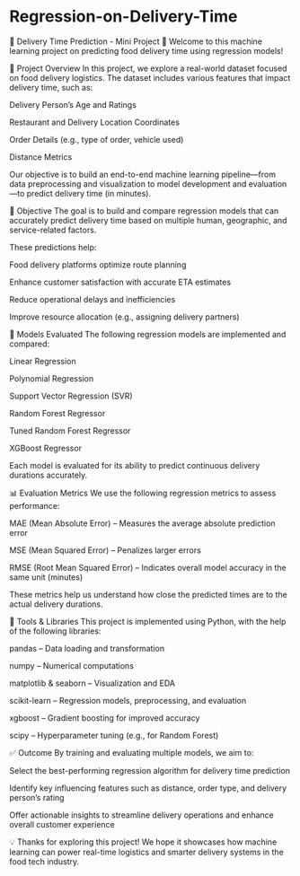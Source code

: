 # Regression-on-Delivery-Time
🚚 Delivery Time Prediction - Mini Project
👋 Welcome to this machine learning project on predicting food delivery time using regression models!

📝 Project Overview
In this project, we explore a real-world dataset focused on food delivery logistics. The dataset includes various features that impact delivery time, such as:

Delivery Person’s Age and Ratings

Restaurant and Delivery Location Coordinates

Order Details (e.g., type of order, vehicle used)

Distance Metrics

Our objective is to build an end-to-end machine learning pipeline—from data preprocessing and visualization to model development and evaluation—to predict delivery time (in minutes).

🎯 Objective
The goal is to build and compare regression models that can accurately predict delivery time based on multiple human, geographic, and service-related factors.

These predictions help:

Food delivery platforms optimize route planning

Enhance customer satisfaction with accurate ETA estimates

Reduce operational delays and inefficiencies

Improve resource allocation (e.g., assigning delivery partners)

🤖 Models Evaluated
The following regression models are implemented and compared:

Linear Regression

Polynomial Regression

Support Vector Regression (SVR)

Random Forest Regressor

Tuned Random Forest Regressor

XGBoost Regressor

Each model is evaluated for its ability to predict continuous delivery durations accurately.

📊 Evaluation Metrics
We use the following regression metrics to assess performance:

MAE (Mean Absolute Error) – Measures the average absolute prediction error

MSE (Mean Squared Error) – Penalizes larger errors

RMSE (Root Mean Squared Error) – Indicates overall model accuracy in the same unit (minutes)

These metrics help us understand how close the predicted times are to the actual delivery durations.

🧰 Tools & Libraries
This project is implemented using Python, with the help of the following libraries:

pandas – Data loading and transformation

numpy – Numerical computations

matplotlib & seaborn – Visualization and EDA

scikit-learn – Regression models, preprocessing, and evaluation

xgboost – Gradient boosting for improved accuracy

scipy – Hyperparameter tuning (e.g., for Random Forest)

✅ Outcome
By training and evaluating multiple models, we aim to:

Select the best-performing regression algorithm for delivery time prediction

Identify key influencing features such as distance, order type, and delivery person’s rating

Offer actionable insights to streamline delivery operations and enhance overall customer experience

💡 Thanks for exploring this project! We hope it showcases how machine learning can power real-time logistics and smarter delivery systems in the food tech industry.
